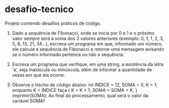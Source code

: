 # desafio-tecnico
Projeto contendo desafios práticos de código. 

1. Dado a sequência de Fibonacci, onde se inicia por 0 e 1 e o próximo valor sempre será a soma dos 2 valores anteriores (exemplo: 0, 1, 1, 2, 3, 5, 8, 13, 21, 34...), escreva um programa em que, informado um número, ele calcule a sequência de Fibonacci e retorne uma mensagem avisando se o número informado pertence ou não a sequência.

2. Escreva um programa que verifique, em uma string, a existência da letra ‘a’, seja maiúscula ou minúscula, além de informar a quantidade de vezes em que ela ocorre.

3. Observe o trecho de código abaixo: 
int INDICE = 12, SOMA = 0, K = 1; enquanto K < INDICE faça { K = K + 1; SOMA = SOMA + K; } imprimir(SOMA);
 Ao final do processamento, qual será o valor da variável SOMA?


